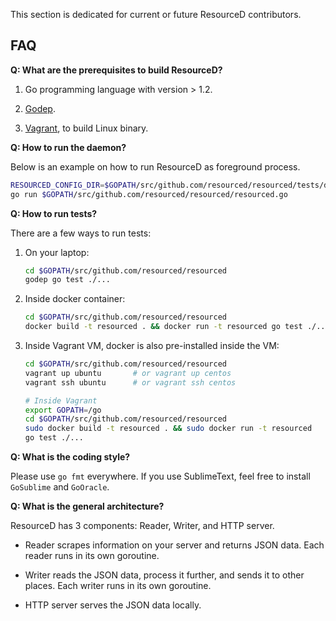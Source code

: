 This section is dedicated for current or future ResourceD contributors.

## FAQ

**Q: What are the prerequisites to build ResourceD?**

1. Go programming language with version > 1.2.

2. [Godep](https://github.com/tools/godep).

3. [Vagrant](https://www.vagrantup.com/), to build Linux binary.


**Q: How to run the daemon?**

Below is an example on how to run ResourceD as foreground process.
```bash
RESOURCED_CONFIG_DIR=$GOPATH/src/github.com/resourced/resourced/tests/data/resourced-configs \
go run $GOPATH/src/github.com/resourced/resourced/resourced.go
```


**Q: How to run tests?**

There are a few ways to run tests:

1. On your laptop:
    ```bash
    cd $GOPATH/src/github.com/resourced/resourced
    godep go test ./...
    ```

2. Inside docker container:
    ```bash
    cd $GOPATH/src/github.com/resourced/resourced
    docker build -t resourced . && docker run -t resourced go test ./...
    ```

3. Inside Vagrant VM, docker is also pre-installed inside the VM:
    ```bash
    cd $GOPATH/src/github.com/resourced/resourced
    vagrant up ubuntu       # or vagrant up centos
    vagrant ssh ubuntu      # or vagrant ssh centos

    # Inside Vagrant
    export GOPATH=/go
    cd $GOPATH/src/github.com/resourced/resourced
    sudo docker build -t resourced . && sudo docker run -t resourced
    go test ./...
    ```


**Q: What is the coding style?**

Please use `go fmt` everywhere. If you use SublimeText, feel free to install `GoSublime` and `GoOracle`.


**Q: What is the general architecture?**

ResourceD has 3 components: Reader, Writer, and HTTP server.

* Reader scrapes information on your server and returns JSON data. Each reader runs in its own goroutine.

* Writer reads the JSON data, process it further, and sends it to other places. Each writer runs in its own goroutine.

* HTTP server serves the JSON data locally.
